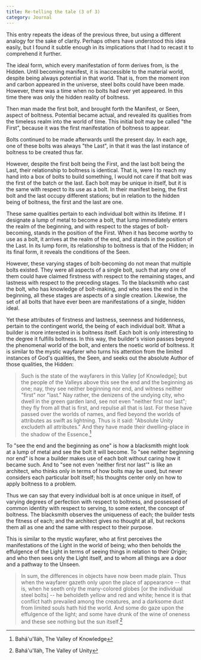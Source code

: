 ```yaml
---
title: Re-telling the tale (3 of 3)
category: Journal
---
```


This entry repeats the ideas of the previous three, but using a different
analogy for the sake of clarity.  Perhaps others have understood this idea
easily, but I found it subtle enough in its implications that I had to recast
it to comprehend it further.

The ideal form, which every manifestation of form derives from, is the Hidden.
Until becoming manifest, it is inaccessible to the material world, despite
being always potential in that world.  That is, from the moment iron and
carbon appeared in the universe, steel bolts could have been made.  However,
there was a time when no bolts had ever yet appeared.  In this time there was
only the hidden reality of boltness.

Then man made the first bolt, and brought forth the Manifest, or Seen, aspect
of boltness.  Potential became actual, and revealed its qualities from the
timeless realm into the world of time.  This initial bolt may be called "the
First", because it was the first manifestation of boltness to appear.

Bolts continued to be made afterwards until the present day.  In each age, one
of these bolts was always "the Last", in that it was the last instance of
boltness to be created thus far.

However, despite the first bolt being the First, and the last bolt being the
Last, their relationship to boltness is identical.  That is, were I to reach
my hand into a box of bolts to build something, I would not care if that bolt
was the first of the batch or the last.  Each bolt may be unique in itself,
but it is the same with respect to its use as a bolt.  In their manifest
being, the first bolt and the last occupy different stations; but in relation
to the hidden being of boltness, the first and the last are one.

These same qualities pertain to each individual bolt within its lifetime.
If I designate a lump of metal to become a bolt, that lump immediately
enters the realm of the beginning, and with respect to the stages of
bolt-becoming, stands in the position of the First.  When it has become
worthy to use as a bolt, it arrives at the realm of the end, and stands in
the position of the Last.  In its lump form, its relationship to boltness
is that of the Hidden; in its final form, it reveals the conditions of the
Seen.

However, these varying stages of bolt-becoming do not mean that multiple bolts
existed.  They were all aspects of a single bolt, such that any one of them
could have claimed firstness with respect to the remaining stages, and
lastness with respect to the preceding stages.  To the blacksmith who cast the
bolt, who has knowledge of bolt-making, and who sees the end in the beginning,
all these stages are aspects of a single creation.  Likewise, the set of all
bolts that have ever been are manifestations of a single, hidden ideal.

Yet these attributes of firstness and lastness, seenness and hiddenness,
pertain to the contingent world, the being of each individual bolt.  What a
builder is more interested in is boltness itself.  Each bolt is only
interesting to the degree it fulfills boltness.  In this way, the builder's
vision passes beyond the phenomenal world of the bolt, and enters the noetic
world of boltness.  It is similar to the mystic wayfarer who turns his
attention from the limited instances of God's qualities, the Seen, and seeks
out the absolute Author of those qualities, the Hidden:

> Such is the state of the wayfarers in this Valley [of Knowledge]; but the
> people of the Valleys above this see the end and the beginning as one; nay,
> they see neither beginning nor end, and witness neither "first" nor "last."
> Nay rather, the denizens of the undying city, who dwell in the green garden
> land, see not even "neither first nor last"; they fly from all that is
> first, and repulse all that is last. For these have passed over the worlds
> of names, and fled beyond the worlds of attributes as swift as lightning.
> Thus is it said: "Absolute Unity excludeth all attributes."  And they have
> made their dwelling-place in the shadow of the Essence.[^2]

To "see the end and the beginning as one" is how a blacksmith might look at a
lump of metal and see the bolt it will become.  To "see neither beginning nor
end" is how a builder makes use of each bolt without caring how it became
such.  And to "see not even 'neither first nor last'" is like an architect,
who thinks only in terms of how bolts may be used, but never considers each
particular bolt itself; his thoughts center only on how to apply boltness to a
problem.

Thus we can say that every individual bolt is at once unique in itself, of
varying degrees of perfection with respect to boltness, and possessed of
common identity with respect to serving, to some extent, the concept of
boltness.  The blacksmith observes the uniqueness of each; the builder tests
the fitness of each; and the architect gives no thought at all, but reckons
them all as one and the same with respect to their purpose.

This is similar to the mystic wayfarer, who at first perceives the
manifestations of the Light in the world of being; who then beholds the
effulgence of the Light in terms of seeing things in relation to their Origin;
and who then sees only the Light itself, and to whom all things are a door and
a pathway to the Unseen.

> In sum, the differences in objects have now been made plain.  Thus when the
> wayfarer gazeth only upon the place of appearance -- that is, when he seeth
> only the many-colored globes [or the individual steel bolts] -- he beholdeth
> yellow and red and white; hence it is that conflict hath prevailed among the
> creatures, and a darksome dust from limited souls hath hid the world.  And
> some do gaze upon the effulgence of the light; and some have drunk of the
> wine of oneness and these see nothing but the sun itself.[^3]

[^1]: Qur'án 57:3

[^2]: Bahá'u'lláh, The Valley of Knowledge

[^3]: Bahá'u'lláh, The Valley of Unity
